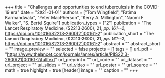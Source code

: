 +++
title = "Challenges and opportunities to end tuberculosis in the COVID-19 era"
date = "2021-01-01"
authors = ["Tom Wingfield", "Fatima Karmandwala", "Peter MacPherson", "Kerry A. Millington", "Naomi F Walker", "S. Bertel Squire"]
publication_types = ["2"]
publication = "The Lancet Respiratory Medicine, (S2213-2600), 21, _pp. 161--2_, https://doi.org/10.1016/S2213-2600(21)00161-2"
publication_short = "The Lancet Respiratory Medicine, (S2213-2600), 21, _pp. 161--2_, https://doi.org/10.1016/S2213-2600(21)00161-2"
abstract = ""
abstract_short = ""
image_preview = ""
selected = false
projects = []
tags = []
url_pdf = "https://www.thelancet.com/journals/lanres/article/PIIS2213-2600(21)00161-2/fulltext"
url_preprint = ""
url_code = ""
url_dataset = ""
url_project = ""
url_slides = ""
url_video = ""
url_poster = ""
url_source = ""
math = true
highlight = true
[header]
image = ""
caption = ""
+++
